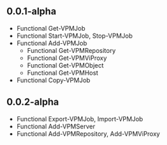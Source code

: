 ## 0.0.1-alpha ##

  * Functional Get-VPMJob
  * Functional Start-VPMJob, Stop-VPMJob
  * Functional Add-VPMJob
    * Functional Get-VPMRepository
    * Functional Get-VPMViProxy
    * Functional Get-VPMObject
    * Functional Get-VPMHost
  * Functional Copy-VPMJob

## 0.0.2-alpha ##

  * Functional Export-VPMJob, Import-VPMJob
  * Functional Add-VPMServer
  * Functional Add-VPMRepository, Add-VPMViProxy